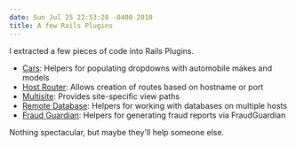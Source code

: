 ```yaml
---
date: Sun Jul 25 22:53:28 -0400 2010
title: A few Rails Plugins
---
```


I extracted a few pieces of code into Rails Plugins.

* [Cars](http://github.com/itspriddle/cars): Helpers for populating dropdowns with automobile makes and models
* [Host Router](http://github.com/itspriddle/host_router): Allows creation of routes based on hostname or port
* [Multisite](http://github.com/itspriddle/multisite): Provides site-specific view paths
* [Remote Database](http://github.com/itspriddle/remote_database): Helpers for working with databases on multiple hosts
* [Fraud Guardian](http://github.com/itspriddle/fraud_guardian): Helpers for generating fraud reports via FraudGuardian

Nothing spectacular, but maybe they'll help someone else.
